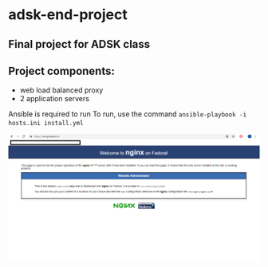 # adsk-end-project

## Final project for ADSK class

## Project components:

+ web load balanced proxy
+ 2 application servers

Ansible is required to run
To run, use the command `ansible-playbook -i hosts.ini install.yml`

![Alt text](./skrin.png "Title")
